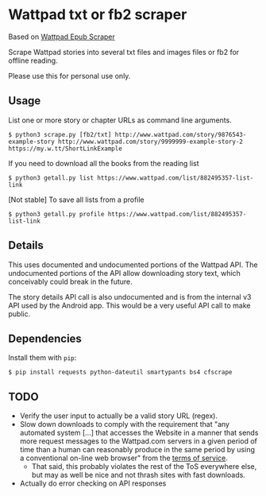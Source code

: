 # Wattpad txt or fb2 scraper

Based on [Wattpad Epub Scraper](https://github.com/de3sw2aq1/wattpad-ebook-scraper)

Scrape Wattpad stories into several txt files and images files or fb2 for offline reading.

Please use this for personal use only.

## Usage

List one or more story or chapter URLs as command line arguments.

```
$ python3 scrape.py [fb2/txt] http://www.wattpad.com/story/9876543-example-story http://www.wattpad.com/story/9999999-example-story-2 https://my.w.tt/ShortLinkExample
```

If you need to download all the books from the reading list

```
$ python3 getall.py list https://www.wattpad.com/list/882495357-list-link
```

[Not stable] To save all lists from a profile

```
$ python3 getall.py profile https://www.wattpad.com/list/882495357-list-link
```

## Details

This uses documented and undocumented portions of the Wattpad API. The undocumented portions of the API allow downloading story text, which conceivably could break in the future.

The story details API call is also undocumented and is from the internal v3 API used by the Android app. This would be a very useful API call to make public.

## Dependencies

Install them with `pip`:

```
$ pip install requests python-dateutil smartypants bs4 cfscrape
```

## TODO

*   Verify the user input to actually be a valid story URL (regex).
*   Slow down downloads to comply with the requirement that "any automated system [...] that accesses the Website in a manner that sends more request messages to the Wattpad.com servers in a given period of time than a human can reasonably produce in the same period by using a conventional on-line web browser" from the [terms of service](http://www.wattpad.com/terms).
    -   That said, this probably violates the rest of the ToS everywhere else, but may as well be nice and not thrash sites with fast downloads.
*   Actually do error checking on API responses
